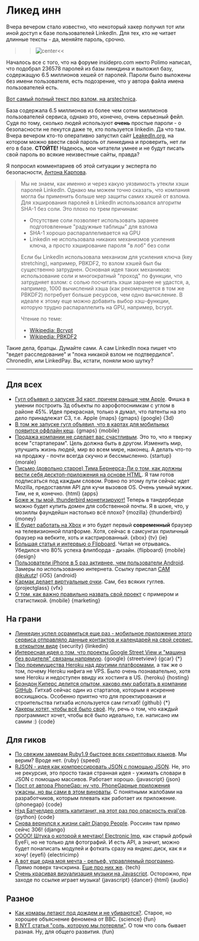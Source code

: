 # Ликед инн

Вчера вечером стало известно, что некоторый хакер получил тот или иной доступ к базе пользователей LinkedIn. Для тех, кто не читает длинные тексты - да, меняйте пароль, срочно.

>>![center](http://chyo.ru/360705491556.png)<<

Началось все с того, что на форуме insidepro.com некто Polimo написал, что подобрал 236578 паролей из базы линкдина и выложил базу, содержащую 6.5 миллионов хешей от паролей. Пароли было выложены без имени пользователя, есть подозрение, что у автора файла имена пользователей есть.

[Вот самый полный текст про взлом, на arstechnica](http://arstechnica.com/security/2012/06/8-million-leaked-passwords-connected-to-linkedin/).

База содержала 6.5 миллионов из более чем сотни миллионов пользователей сервиса, однако это, конечно, очень серьезный фейл. Судя по тому, сколько людей используют **очень** простые пароли - о безопасности не пекутся даже те, кто пользуется linkedin. Да что там. Вчера вечером кто-то оперативно запустил сайт [LeakedIn.org](http://leakedin.org), на котором можно ввести свой пароль от линкедина и проверить, нет ли его в базе. **СТОЙТЕ!** Надеюсь, мои читатели умнее и не будут писать свой пароль во всякие неизвестные сайты, правда?

Я попросил комментариев об этой ситуации у эксперта по безопасности, [Антона Карпова](http://twitter.com/toxo4ka).

> Мы не знаем, как именно и через какую уязвимость утекли хэши паролей LinkedIn. Однако мы можем точно сказать, что компания могла бы применить больше мер защиты самих хэшей от взлома. Для хэширования паролей в LinkedIn использовался алгоритм SHA-1 без соли. Это плохо по трем причинам:
>
> * Отсутствие соли позволяет использовать заранее подготовленные "радужные таблицы" для взлома
> * SHA-1 хорошо распараллеливается на GPU
> * Linkedin не использовала никаких механизмов усиления ключа, а просто хэширование пароля "в лоб" без соли
> 
> Если бы LinkedIn использовала механизм для усиления ключа (key stretching), например, PBKDF2, то взлом хэшей был бы существенно затруднен. Основная идея таких механимов: использование соли и многократный "проход" по функции, что затрудняет взлом: с солью посчитать хэши заранее не удастся, а, например, 1000 вычислений хэша (как рекомендуется в том же PBKDF2) потребует больше ресурсов, чем одно вычисление. В идеале к этому еще можно добавить выбор хэш-функции, которую трудно распараллелить на GPU, например, bcrypt.
> 
> Чтение по теме:
> 
> * [Wikipedia: Bcrypt](http://en.wikipedia.org/wiki/Bcrypt)
> * [Wikipedia: PBKDF2](http://en.wikipedia.org/wiki/PBKDF2)

Такие дела, братцы. Думайте сами. А сам LinkedIn пока пишет что "ведет расследование" и "пока никакой взлом не подтвердился". ChronedIn, или LinkedPay. Вы, кстати, поняли мою шутку?

-----

## Для всех
* [Гугл объявил о запуске 3d карт, причем раньше чем Apple](http://www.engadget.com/2012/06/06/google-maps-earth-take-on-full-3d-maps/). Фишка в умении построить 3д объекты по аэрофотоснимкам с углом в районе 45%. Идея прекрасная, только я думал, что патенты на это дело принадлежат C3, т.е. Apple {maps} {gmaps} {google} {3d}
* [В том же запуске гугл объявил, что в картах для мобильных появится оффлайн кеш](http://techcrunch.com/2012/06/06/google-maps-for-mobile-gets-offline-maps/).  {gmaps} {mobile}
* [Продажа компании не сделает вас счастливым](http://ryancarson.com/post/24480936689/selling-your-company-doesnt-make-you-happy). Это то, что я твержу всем "стартаперам". Цель должна быть в другом. Изменить мир, улучшить жизнь людей, мир во всем мире, наконец. А делать что-то на продажу - почти всегда скучно и бессмысленно. {startup} {morale}
* [Письмо (довольно старое) Тима Бернерса-Ли о том, как должны вести себя десктоп-приложения на основе HTML](http://lists.w3.org/Archives/Public/public-webapps/2012JanMar/0464.html#start464). Я там готов подписаться под каждым словом. Ровно по этому пути сейчас идет Mozilla, предоставляя API для кучи вызовов OS. Очень умный мужик. Тим, не я, конечно. {html} {apps}
* [Боже ж ты мой, thunderbird монетизируют!](http://arstechnica.com/information-technology/2012/06/personalized-e-mail-feature-in-thunderbird-13-lets-users-register-a-domain-name/) Теперь в тандерберде можно будет купить домен для собственной почты. Я в шоке, что, у мозиллы фаундейшн настолько всё плохо? {mozilla} {thunderbird} {money}
* [IE будет работать на Xbox](http://mashable.com/2012/06/04/internet-explorer-xbox/) и это будет первый **современный** браузер на телевизионной платформе. Хотя, сейчас в самсунгах приличный браузер на вебките, хоть и кастрированный. {xbox} {tv} {ie}
* [Большая статья и интервью о Flipboard](http://mashable.com/2012/06/05/flipboard-design/). Читал не отрываясь. Убедился что 80% успеха флипборда - дизайн. {flipboard} {mobile} {design}
* [Пользователи iPhone в 5 раз активнее, чем пользователи Android](http://www.businessinsider.com/apple-android-mobile-web-usage-2012-6). Замеры по использованию интернета. Ссылку прислал [САМ @kukutz](http://twitter.com/kukutz)! {iOS} {android}
* [Кармак делает виртуальные очки](http://www.pcgamer.com/2012/06/06/john-carmack-is-making-a-virtual-reality-headset-500-kits-available-soon-video-interview-inside/). Сам, без всяких гуглев. {projectglass} {vfx}
* [О том, как важно правильно назвать свой проект](http://blog.tapstream.com/post/24542193450/on-naming-apps) с примером и статистикой. {mobile} {marketing}

## На грани
* [Линкедин успел осрамиться еще раз - мобильное приложение этого сервиса отправляло данные контактов и календарей на свой сервис, в открытом виде](http://www.businessinsider.com/linkedin-calendar-privacy-2012-6) {security} {linkedin}
* [Интересная идея о том, что проекты Google Street View и "машина без водителя" связаны напрямую](http://www.holovaty.com/writing/streetview/). {google} {streetview} {gcar} {*}
* [Про преимущества Heroku над другими платформами](http://rdegges.com/heroku-isnt-for-idiots), а так же о том, почему Heroku нифига не VPS. Было очень познавательно, хотя мне Heroku и недоступен ввиду их хостинга в US. {heroku} {hosting}
* [Брэндон Киперс делится опытом, каково ему работать в компании GitHub](http://opensoul.org/blog/archives/2012/06/05/whats-it-like-to-work-at-github/). Гитхаб сейчас один из стартапов, которым я искренне восхищаюсь. Особенно приятно что для проектирования и строительства гитхаба используется сам гитхаб! {github} {*}
* [Хакеры хотят, чтобы всё было своё](http://decomplecting.org/blog/2012/06/06/hackers-need-our-own-everything/). Ну, речь о том, что каждый программист хочет, чтобы всё было идеально, т.е. написано им самим :) {code}


## Для гиков
* [По свежим замерам Ruby1.9 быстрее всех скриптовых языков](http://www.unlimitednovelty.com/2012/06/ruby-is-faster-than-python-php-and-perl.html). Мы верим? Вроде нет. {ruby} {speed}
* [RJSON - идея как компрессировать JSON с помощью JSON](http://www.cliws.com/e/06pogA9VwXylo_GknPEeFA/). Не, это не рекурсия, это просто такая странная идея - ужимать словари в JSON с помощью массивов. Работает хорошо. {javascript} {json}
* [Пост от автора PhoneGap: ну что, PhoneGapные приложения ужасны, но вы сами в этом виноваты](http://sintaxi.com/you-half-assed-it). С понятными жалобами на разработчиков, которым плевать как работает их приложение. {phonegap} {code}
* [Нэд Батчелдер опять капитанит, на этот раз про опасность eval'ов](http://nedbatchelder.com/blog/201206/eval_really_is_dangerous.html). {python} {code}
* [Снова вернулся к жизни сайт Django People](https://people.djangoproject.com/). Россиян там прямо сейчс 306! {django}
* [ОООО! Штука о которой я мечтаю! Electronic Imp](http://www.electricimp.com/), как старый добрый EyeFi, но не только для фотографий. И есть API, а значит, можно будет понаписать модулей и фоткать сразу на яндекс.диск, как я и хочу! {eyefi} {electricimp}
* [А вот еще одна моя мечта - рельеф, управляемый програмно](http://www.tactustechnology.com/). Прямо поверх тачскрина. [Еще про них же](http://www.tgdaily.com/mobility-features/63829-mobile-tactile-tech-gets-physical). {tech}
* [Очень красивая визуализация музыки на Javascript](http://jsantell.github.com/dancer.js/). Осторожно, при заходе по ссылке играет музыка! {javascript} {dancer} {html} {audio}


## Разное
* [Как комары летают под дождем и не убиваются?](http://www.bbc.co.uk/nature/18294324). Старое, но хорошее объяснение феномена от BBC. {science} {fun}
* [В NYT статья "соль, которую мы потеряли"](http://www.nytimes.com/2012/06/03/opinion/sunday/we-only-think-we-know-the-truth-about-salt.html?_r=1). О том что соль бывает разная. Ну, для общего развития. {fun}


